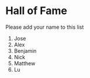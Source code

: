 # Hall of Fame
Please add your name to this list

1. Jose
2. Alex
3. Benjamin
4. Nick
5. Matthew
6. Lu
